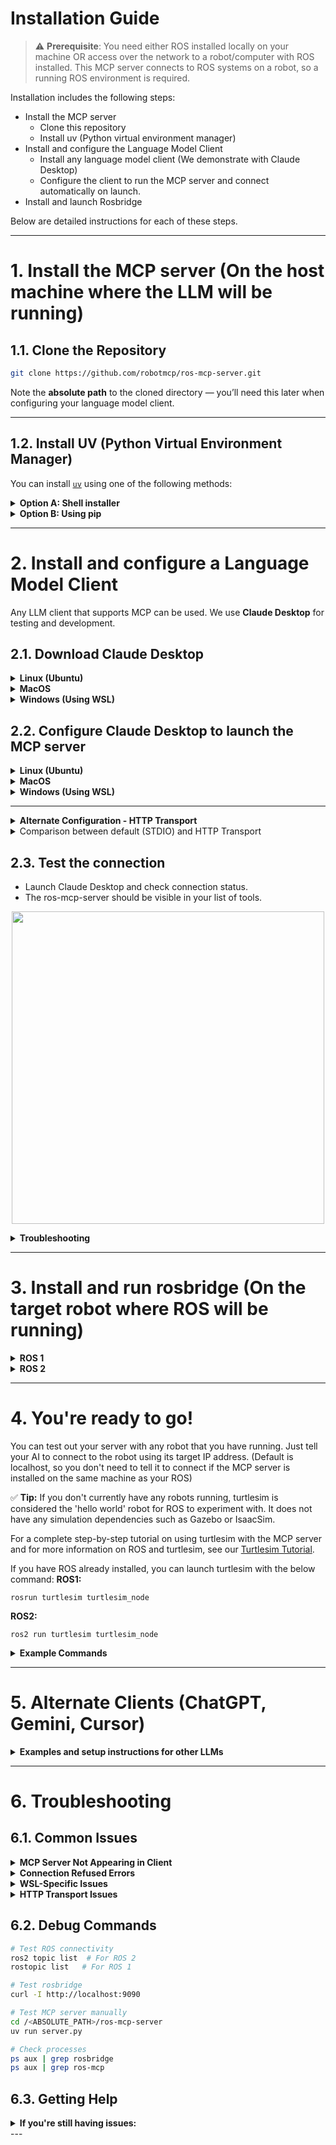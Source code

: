 # Installation Guide

> ⚠️ **Prerequisite**: You need either ROS installed locally on your machine OR access over the network to a robot/computer with ROS installed. This MCP server connects to ROS systems on a robot, so a running ROS environment is required.

Installation includes the following steps:
- Install the MCP server
  - Clone this repository
  - Install uv (Python virtual environment manager)
- Install and configure the Language Model Client
  - Install any language model client (We demonstrate with Claude Desktop)
  - Configure the client to run the MCP server and connect automatically on launch.
- Install and launch Rosbridge


Below are detailed instructions for each of these steps. 

---
# 1. Install the MCP server (On the host machine where the LLM will be running)

## 1.1. Clone the Repository

```bash
git clone https://github.com/robotmcp/ros-mcp-server.git
```

Note the **absolute path** to the cloned directory — you’ll need this later when configuring your language model client.

---

## 1.2. Install UV (Python Virtual Environment Manager)

You can install [`uv`](https://github.com/astral-sh/uv) using one of the following methods:

<details>
<summary><strong>Option A: Shell installer</strong></summary>

```bash
curl -LsSf https://astral.sh/uv/install.sh | sh
```

</details>

<details>
<summary><strong>Option B: Using pip</strong></summary>

```bash
pip install uv
```

</details>

---

# 2. Install and configure a Language Model Client 

Any LLM client that supports MCP can be used. We use **Claude Desktop** for testing and development.



## 2.1. Download Claude Desktop 
<details>
<summary><strong>Linux (Ubuntu)</strong></summary>

- Follow the installation instructions from the community-supported [claude-desktop-debian](https://github.com/aaddrick/claude-desktop-debian)

</details>

<details>
<summary><strong>MacOS</strong></summary>

- Download from [claude.ai](https://claude.ai/download)

</details>

<details>
<summary><strong>Windows (Using WSL)</strong></summary>

This will have Claude running on Windows and the MCP server running on WSL. We assume that you have cloned the repository and installed UV on your [WSL](https://apps.microsoft.com/detail/9pn20msr04dw?hl=en-US&gl=US) 

- Download from [claude.ai](https://claude.ai/download)

</details>


## 2.2. Configure Claude Desktop to launch the MCP server
<details>
<summary><strong>Linux (Ubuntu)</strong></summary>

- Locate and edit the `claude_desktop_config.json` file:
- (If the file does not exist, create it)
```bash
~/.config/Claude/claude_desktop_config.json
```

- Add the following to the `"mcpServers"` section of the JSON file
- Make sure to replace `<ABSOLUTE_PATH>` with the **full absolute path** to your `ros-mcp-server` folder (note: `~` for home directory may not work in JSON files):

```json
{
  "mcpServers": {
    "ros-mcp-server": {
      "command": "uv",
      "args": [
        "--directory",
        "/<ABSOLUTE_PATH>/ros-mcp-server",
        "run",
        "server.py"
      ]
    }
  }
}
```

</details>


<details>
<summary><strong>MacOS</strong></summary>

- Locate and edit the `claude_desktop_config.json` file:
- (If the file does not exist, create it)
```bash
~/Library/Application\ Support/Claude/claude_desktop_config.json
```

- Add the following to the `"mcpServers"` section of the JSON file
- Make sure to replace `<ABSOLUTE_PATH>` with the **full absolute path** to your `ros-mcp-server` folder (note: `~` for home directory may not work in JSON files):

```json
{
  "mcpServers": {
    "ros-mcp-server": {
      "command": "uv",
      "args": [
        "--directory",
        "/<ABSOLUTE_PATH>/ros-mcp-server",
        "run",
        "server.py"
      ]
    }
  }
}
```

</details>


<details>
<summary><strong>Windows (Using WSL)</strong></summary>

- Locate and edit the `claude_desktop_config.json` file:
- (If the file does not exist, create it)
```bash
~/.config/Claude/claude_desktop_config.json
```

- Add the following to the `"mcpServers"` section of the JSON file
- Make sure to replace `<ABSOLUTE_PATH>` with the **full absolute path** to your `ros-mcp-server` folder (note: `~` for home directory may not work in JSON files):
- Set the **full WSL path** to your `uv` installation (e.g., `/home/youruser/.local/bin/uv`)
- Use the correct **WSL distribution name** (e.g., `"Ubuntu-22.04"`)

```json
{
  "mcpServers": {
    "ros-mcp-server": {
      "command": "wsl",
      "args": [
        "-d", "Ubuntu-22.04",
        "/home/<YOUR_USER>/.local/bin/uv",
        "--directory",
        "/<ABSOLUTE_PATH>/ros-mcp-server",
        "run",
        "server.py"
      ]
    }
  }
}
```

</details>

---

<details>
<summary><strong> Alternate Configuration - HTTP Transport</strong></summary>

The above configurations sets up the MCP server using the default STDIO transport layer, which launches the server as a plugin automatically on launching Claude. 

It is also possible to configure the MCP server using the http transport layer, which configures Claude to connect to the MCP server when it is launched as a standalone application. 

For HTTP transport, the configuration is the same across all platforms. First start the MCP server manually:

**Linux/macOS/Windows(WSL):**
```bash
cd /<ABSOLUTE_PATH>/ros-mcp-server
# Using command line arguments (recommended)
uv run server.py --transport streamable-http --host 127.0.0.1 --port 9000

# Or using environment variables (legacy)
export MCP_TRANSPORT=streamable-http
export MCP_HOST=127.0.0.1
export MCP_PORT=9000
uv run server.py
```

Then configure Claude Desktop to connect to the HTTP server (same for all platforms):

```json
{
  "mcpServers": {
    "ros-mcp-server-http": {
      "name": "ROS-MCP Server (http)",
      "transport": "http",
      "url": "http://127.0.0.1:9000/mcp"
    }
  }
}
```

</details>

<details>
<summary> Comparison between default (STDIO) and HTTP Transport</summary>

#### STDIO Transport (Default)
- **Best for**: Local development, single-user setups
- **Pros**: Simple setup, no network configuration needed
- **Cons**: MCP server and LLM/MCP client need to be running on the local machine.
- **Use case**: Running MCP server directly with your LLM client

#### HTTP/Streamable-HTTP Transport
- **Best for**: Remote access, multiple clients, production deployments
- **Pros**: Network accessible, multiple clients can connect
- **Cons**: Requires network configuration, MCP server needs to be run independently.
- **Use case**: Remote robots, team environments, web-based clients

</details>


## 2.3. Test the connection
- Launch Claude Desktop and check connection status. 
- The ros-mcp-server should be visible in your list of tools.

<p align="center">
  <img src="https://github.com/robotmcp/ros-mcp-server/blob/main/docs/images/connected_mcp.png" width="500"/>
</p>

<details>
<summary><strong> Troubleshooting </strong></summary>

- If the `ros-mcp-server` doesn't appear even after correctly configuring `claude_desktop_config.json`, try completely shutting down Claude Desktop using the commands below and then restarting it. This could be a Claude Desktop caching issue.
```bash
# Completely terminate Claude Desktop processes
pkill -f claude-desktop
# Or alternatively
killall claude-desktop

# Restart Claude Desktop
claude-desktop
```

</details>


---

# 3. Install and run rosbridge (On the target robot where ROS will be running)
<details>
<summary><strong>ROS 1</strong></summary>

## 3.1. Install `rosbridge_server`

This package is required for MCP to interface with ROS or ROS 2 via WebSocket. It needs to be installed on the same machine that is running ROS.


For ROS Noetic
```bash
sudo apt install ros-noetic-rosbridge-server
```
<details>
<summary>For other ROS Distros</summary>

```bash
sudo apt install ros-${ROS_DISTRO}-rosbridge-server
```
</details>

## 3.2. Launch rosbridge in your ROS environment:


```bash
roslaunch rosbridge_server rosbridge_websocket.launch
```
> ⚠️ Don’t forget to `source` your ROS workspace before launching, especially if you're using custom messages or services.

</details>

<details>
<summary><strong>ROS 2</strong></summary>


## 3.1. Install `rosbridge_server`

This package is required for MCP to interface with ROS or ROS 2 via WebSocket. It needs to be installed on the same machine that is running ROS.


For ROS 2 Humble
```bash
sudo apt install ros-humble-rosbridge-server
```
<details>
<summary>For other ROS Distros</summary>

```bash
sudo apt install ros-${ROS_DISTRO}-rosbridge-server
```
</details>


## 3.2. Launch rosbridge in your ROS environment:


```bash
ros2 launch rosbridge_server rosbridge_websocket_launch.xml
```
> ⚠️ Don’t forget to `source` your ROS workspace before launching, especially if you're using custom messages or services.

</details>


---


# 4. You're ready to go!
You can test out your server with any robot that you have running. Just tell your AI to connect to the robot using its target IP address. (Default is localhost, so you don't need to tell it to connect if the MCP server is installed on the same machine as your ROS)

✅ **Tip:** If you don't currently have any robots running, turtlesim is considered the 'hello world' robot for ROS to experiment with. It does not have any simulation dependencies such as Gazebo or IsaacSim. 

For a complete step-by-step tutorial on using turtlesim with the MCP server and for more information on ROS and turtlesim, see our [Turtlesim Tutorial](../examples/1_turtlesim/README.md).

If you have ROS already installed, you can launch turtlesim with the below command:
**ROS1:**
```
rosrun turtlesim turtlesim_node
```

**ROS2:**
```
ros2 run turtlesim turtlesim_node
```


<details>
<summary><strong>Example Commands</strong></summary>

### Natural language commands

Example:
```plaintext
Make the robot move forward.
```

<p align="center">
  <img src="https://github.com/robotmcp/ros-mcp-server/blob/main/docs/images/how_to_use_1.png" width="500"/>
</p>

### Query your ROS system
Example:  
```plaintext
What topics and services do you see on the robot?
```
<p align="center">
  <img src="https://github.com/robotmcp/ros-mcp-server/blob/main/docs/images/how_to_use_3.png" />
</p>

</details>

---

# 5. Alternate Clients (ChatGPT, Gemini, Cursor)

<details>
<summary><strong> Examples and setup instructions for other LLMs</strong></summary>

#### 3.2.1. Cursor IDE
For detailed Cursor setup instructions, see our [Cursor Tutorial](../examples/7_cursor/README.md).

#### 3.2.2. ChatGPT
For detailed ChatGPT setup instructions, see our [ChatGPT Tutorial](../examples/6_chatgpt/README.md).

#### 3.2.3. Google Gemini
For detailed Gemini setup instructions, see our [Gemini Tutorial](../examples/2_gemini/README.md).

<details>
<summary><strong>Custom MCP Client</strong></summary>

#### 3.2.1. Using the MCP Server Programmatically
You can also use the MCP server directly in your Python code:

```python
from mcp import ClientSession, StdioServerParameters
from mcp.client.stdio import stdio_client

async def main():
    server_params = StdioServerParameters(
        command="uv",
        args=["--directory", "/path/to/ros-mcp-server", "run", "server.py"]
    )
    
    async with stdio_client(server_params) as (read, write):
        async with ClientSession(read, write) as session:
            # Use the MCP server
            result = await session.call_tool("get_topics", {})
            print(result)
```

</details>

</details>


---

# 6. Troubleshooting

## 6.1. Common Issues

<details>
<summary><strong>MCP Server Not Appearing in Client</strong></summary>

**Symptoms**: The ros-mcp-server doesn't appear in your LLM client's tool list.

**Solutions**:
1. **Check file paths**: Ensure all paths in your configuration are absolute and correct
2. **Restart client**: Completely shut down and restart your LLM client
3. **Check logs**: Look for error messages in your LLM client's logs
4. **Test manually**: Try running the MCP server manually to check for errors:

```bash
cd /<ABSOLUTE_PATH>/ros-mcp-server
uv run server.py
```

</details>

<details>
<summary><strong>Connection Refused Errors</strong></summary>

**Symptoms**: "Connection refused" or "No valid session ID provided" errors.

**Solutions**:
1. **Check ROS is running**: Ensure ROS and rosbridge are running
2. **Verify rosbridge port**: Default is 9090, check if it's different
3. **Test connectivity**: Use the ping tool to test connection:

```bash
# Test if rosbridge is accessible
curl -I http://localhost:9090
```

4. **Check firewall**: Ensure firewall allows the rosbridge port

</details>

<details>
<summary><strong>WSL-Specific Issues</strong></summary>

**Symptoms**: Issues when running on Windows with WSL.

**Solutions**:
1. **Check WSL distribution**: Ensure you're using the correct WSL distribution name
2. **Verify uv path**: Check that the uv path in WSL is correct:

```bash
# In WSL
which uv
```

3. **Test WSL connectivity**: Ensure Windows can reach WSL services
4. **Check WSL networking**: For HTTP transport, use `0.0.0.0` instead of `127.0.0.1`

</details>

<details>
<summary><strong>HTTP Transport Issues</strong></summary>

**Symptoms**: HTTP transport not working or connection timeouts.

**Solutions**:
1. **Check command line arguments**: Ensure the correct transport, host, and port are specified:
   ```bash
   # Check available options
   python server.py --help
   
   # Example with custom settings
   python server.py --transport http --host 0.0.0.0 --port 8080
   ```

2. **Check environment variables** (legacy): Ensure MCP_TRANSPORT, MCP_HOST, and MCP_PORT are set correctly

3. **Verify port availability**: Check if the port is already in use:

```bash
# Check if port is in use
netstat -tulpn | grep :9000
```

4. **Test HTTP endpoint**: Try accessing the HTTP endpoint directly:

```bash
curl http://localhost:9000
```

5. **Check firewall**: Ensure firewall allows the configured port

</details>

## 6.2. Debug Commands

```bash
# Test ROS connectivity
ros2 topic list  # For ROS 2
rostopic list   # For ROS 1

# Test rosbridge
curl -I http://localhost:9090

# Test MCP server manually
cd /<ABSOLUTE_PATH>/ros-mcp-server
uv run server.py

# Check processes
ps aux | grep rosbridge
ps aux | grep ros-mcp
```

## 6.3. Getting Help

<details>
<summary><strong>If you're still having issues:</strong></summary>


1. **Check the logs**: Look for error messages in your LLM client and MCP server logs
2. **Test with turtlesim**: Try the [turtlesim tutorial](../examples/1_turtlesim/README.md) to verify basic functionality
3. **Open an issue**: Create an issue on the [GitHub repository](https://github.com/robotmcp/ros-mcp-server/issues) with:
   - Your operating system
   - ROS version
   - LLM client being used
   - Error messages
   - Steps to reproduce

</details>
---